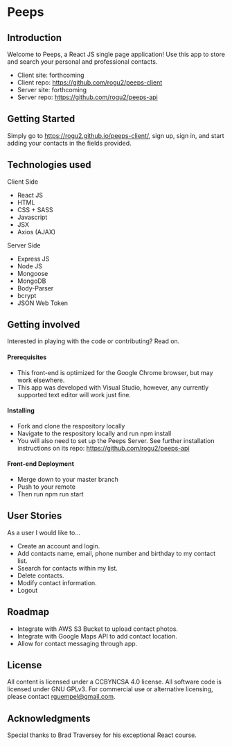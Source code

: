 # Peeps 

## Introduction

Welcome to Peeps, a React JS single page application! Use this app to store and search your personal and professional contacts.

+ Client site: forthcoming
+ Client repo: https://github.com/rogu2/peeps-client
+ Server site: forthcoming
+ Server repo: https://github.com/rogu2/peeps-api

## Getting Started
Simply go to https://rogu2.github.io/peeps-client/, sign up, sign in, and start adding your contacts in the fields provided.

## Technologies used
Client Side
+ React JS
+ HTML
+ CSS + SASS
+ Javascript
+ JSX 
+ Axios (AJAX)

Server Side
+ Express JS
+ Node JS
+ Mongoose
+ MongoDB
+ Body-Parser
+ bcrypt
+ JSON Web Token

## Getting involved
Interested in playing with the code or contributing? Read on.

#### Prerequisites
+ This front-end is optimized for the Google Chrome browser, but may work elsewhere.
+ This app was developed with Visual Studio, however, any currently supported text editor will work just fine.

#### Installing
+ Fork and clone the respository locally
+ Navigate to the respository locally and run npm install
+ You will also need to set up the Peeps Server. See further installation instructions on its repo: https://github.com/rogu2/peeps-api

#### Front-end Deployment
+ Merge down to your master branch
+ Push to your remote
+ Then run npm run start

## User Stories
As a user I would like to...
+ Create an account and login.
+ Add contacts name, email, phone number and birthday to my contact list.
+ Ssearch for contacts within my list.
+ Delete contacts.
+ Modify contact information.
+ Logout

## Roadmap
+ Integrate with AWS S3 Bucket to upload contact photos.
+ Integrate with Google Maps API to add contact location.
+ Allow for contact messaging through app.

## License
All content is licensed under a CC­BY­NC­SA 4.0 license.
All software code is licensed under GNU GPLv3. For commercial use or alternative licensing, please contact rguempel@gmail.com.

## Acknowledgments
Special thanks to Brad Traversey for his exceptional React course.
